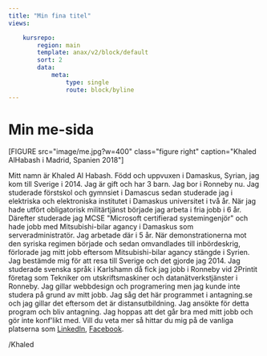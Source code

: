 ```yaml
---
title: "Min fina titel"
views:

    kursrepo:
        region: main
        template: anax/v2/block/default
        sort: 2
        data:
            meta:
                type: single
                route: block/byline
---
```

Min me-sida
=========================


[FIGURE src="image/me.jpg?w=400" class="figure right" caption="Khaled AlHabash i Madrid, Spanien 2018"]

Mitt namn är Khaled Al Habash. Född och uppvuxen i Damaskus, Syrian, jag kom till Sverige i 2014. Jag är gift och har 3 barn. Jag bor i Ronneby nu.
Jag studerade förstskol och gymnsiet i Damascus sedan studerade jag i elektriska och elektroniska institutet i Damaskus universitet i två år. När jag hade utfört obligatorisk militärtjänst började jag arbeta i fria jobb i 6 år.
Därefter studerade jag MCSE "Microsoft certifierad systemingenjör" och hade jobb med Mitsubishi-bilar agancy i Damaskus som serveradministratör.
Jag arbetade där i 5 år. När demonstrationerna mot den syriska regimen började och sedan omvandlades till inbördeskrig, förlorade jag mitt jobb eftersom Mitsubishi-bilar agancy stängde i Syrien. Jag bestämde mig för att resa till Sverige och det gjorde jag 2014.
Jag studerade svenska språk i Karlshamn då fick jag jobb i Ronneby vid 2Printit företag som Tekniker om utskriftsmaskiner och datanätverkstjänster i Ronneby.
Jag gillar webbdesign och programering men jag kunde inte studera på grund av mitt jobb. Jag såg det här programmet i antagning.se och jag gillar det eftersom det är distansutbildning. Jag ansökte för detta program och bliv antagning. Jag hoppas att det går bra med mitt jobb och gör inte konf'likt med.
Vill du veta mer så hittar du mig på de vanliga platserna som  <a href="https://www.linkedin.com/in/khaled-al-habash-303442b7/">LinkedIn</a>, <a href="https://www.facebook.com/khaled.habash.39">Facebook</a>.

/Khaled
